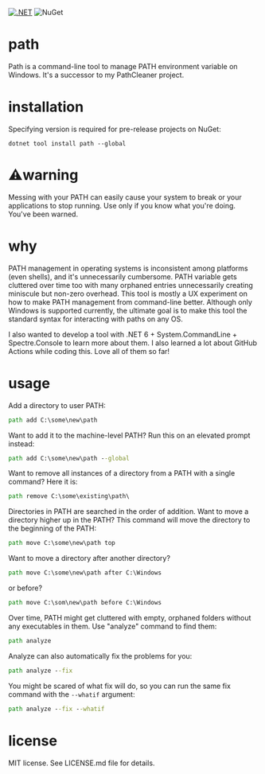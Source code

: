 [![.NET](https://github.com/ssg/path/actions/workflows/build-test.yml/badge.svg)](https://github.com/ssg/path/actions/workflows/build-test.yml)
![NuGet](https://img.shields.io/nuget/vpre/Path)

# path
Path is a command-line tool to manage PATH environment variable on Windows.
It's a successor to my PathCleaner project. 

# installation
Specifying version is required for pre-release projects on NuGet:

```
dotnet tool install path --global 
```

# ⚠️warning
Messing with your PATH can easily cause your system to break or your applications to stop running.
Use only if you know what you're doing. You've been warned.

# why
PATH management in operating systems is inconsistent among platforms (even shells), and it's unnecessarily cumbersome. 
PATH variable gets cluttered over time too with many orphaned entries unnecessarily creating miniscule but non-zero overhead. 
This tool is mostly a UX experiment on how to make PATH management from command-line better.
Although only Windows is supported currently, the ultimate goal is to make this tool the standard syntax
for interacting with paths on any OS. 

I also wanted to develop a tool with .NET 6 + System.CommandLine + Spectre.Console
to learn more about them. I also learned a lot about GitHub Actions while coding this.
Love all of them so far! 

# usage
Add a directory to user PATH:

```bat
path add C:\some\new\path
```

Want to add it to the machine-level PATH? Run this on an elevated prompt instead:

```bat
path add C:\some\new\path --global
```

Want to remove all instances of a directory from a PATH with a single command? Here it is:

```bat
path remove C:\some\existing\path\
```

Directories in PATH are searched in the order of addition. Want to move a directory higher up in the PATH?
This command will move the directory to the beginning of the PATH:

```bat
path move C:\some\new\path top
```

Want to move a directory after another directory?

```bat
path move C:\some\new\path after C:\Windows
```

or before?

```bat
path move C:\som\new\path before C:\Windows
```

Over time, PATH might get cluttered with empty, orphaned folders without any executables in them. Use
"analyze" command to find them:

```bat
path analyze
```

Analyze can also automatically fix the problems for you:

```bat
path analyze --fix
```

You might be scared of what fix will do, so you can run the same fix command with the `--whatif` argument:

```bat
path analyze --fix --whatif
```

# license
MIT license. See LICENSE.md file for details.
